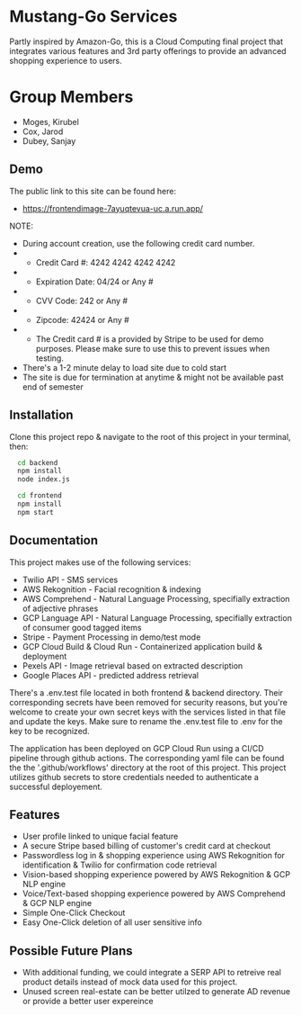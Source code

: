 
# Mustang-Go Services

Partly inspired by Amazon-Go, this is a Cloud Computing final project that integrates various features 
and 3rd party offerings to provide an advanced shopping experience to users. 



# Group Members

* Moges, Kirubel 
* Cox, Jarod
* Dubey, Sanjay




## Demo

The public link to this site can be found here: 

* https://frontendimage-7ayuqtevua-uc.a.run.app/

NOTE:

* During account creation, use the following credit card number.
* * Credit Card #: 4242 4242 4242 4242
* * Expiration Date: 04/24 or Any #
* * CVV Code: 242 or Any #
* * Zipcode: 42424 or Any #
* * The Credit card # is a provided by Stripe to be used for demo purposes. Please make sure to use this to prevent issues when testing.
* There's a 1-2 minute delay to load site due to cold start
* The site is due for termination at anytime & might not be available past end of semester


## Installation

Clone this project repo & navigate to the root of this project in your terminal, then:

```bash
  cd backend
  npm install
  node index.js
```

```bash
  cd frontend
  npm install
  npm start
```
    
## Documentation

This project makes use of the following services:

* Twilio API - SMS services
* AWS Rekognition - Facial recognition & indexing
* AWS Comprehend - Natural Language Processing, specifially extraction of adjective phrases
* GCP Language API - Natural Language Processing, specifially extraction of consumer good tagged items
* Stripe - Payment Processing in demo/test mode
* GCP Cloud Build & Cloud Run - Containerized application build & deployment
* Pexels API - Image retrieval based on extracted description
* Google Places API - predicted address retrieval

There's a .env.test file located in both frontend & backend directory. Their corresponding secrets have been
removed for security reasons, but you're welcome to create your own secret keys with the services listed in that file
and update the keys. Make sure to rename the .env.test file to .env for the key to be recognized. 

The application has been deployed on GCP Cloud Run using a CI/CD pipeline through github actions. The corresponding yaml file
can be found the the '.github/workflows' directory at the root of this project. This project utilizes github secrets to store
credentials needed to authenticate a successful deployement. 




## Features

- User profile linked to unique facial feature
- A secure Stripe based billing of customer's credit card at checkout
- Passwordless log in & shopping experience using AWS Rekognition for identification & Twilio for confirmation code retrieval
- Vision-based shopping experience powered by AWS Rekognition & GCP NLP engine
- Voice/Text-based shopping experience powered by AWS Comprehend & GCP NLP engine
- Simple One-Click Checkout
- Easy One-Click deletion of all user sensitive info 


## Possible Future Plans

* With additional funding, we could integrate a SERP API to retreive real product details instead of mock data used for this project.
* Unused screen real-estate can be better utilzed to generate AD revenue or provide a better user expereince

